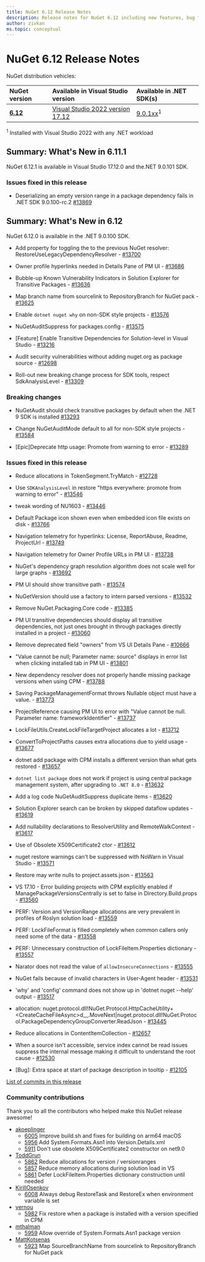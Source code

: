 ```yaml
---
title: NuGet 6.12 Release Notes
description: Release notes for NuGet 6.12 including new features, bug fixes, and DCRs.
author: zivkan
ms.topic: conceptual
---
```


# NuGet 6.12 Release Notes

NuGet distribution vehicles:

| NuGet version | Available in Visual Studio version | Available in .NET SDK(s) |
|:---|:---|:---|
| [**6.12**](https://nuget.org/downloads) | [Visual Studio 2022 version 17.12](https://visualstudio.microsoft.com/downloads/) | [9.0.1xx](https://dotnet.microsoft.com/download/dotnet/9.0)<sup>1</sup> |

<sup>1</sup> Installed with Visual Studio 2022 with any .NET workload

## Summary: What's New in 6.11.1

NuGet 6.12.1 is available in Visual Studio 17.12.0 and the.NET 9.0.101 SDK.

### Issues fixed in this release

* Deserializing an empty version range in a package dependency fails in .NET SDK 9.0.100-rc.2 [#13869](https://github.com/NuGet/Home/issues/13869)

## Summary: What's New in 6.12

NuGet 6.12.0 is available in the .NET 9.0.100 SDK.

* Add property for toggling the to the previous NuGet resolver: RestoreUseLegacyDependencyResolver - [#13700](https://github.com/NuGet/Home/issues/13700)

* Owner profile hyperlinks needed in Details Pane of PM UI - [#13686](https://github.com/NuGet/Home/issues/13686)

* Bubble-up Known Vulnerability Indicators in Solution Explorer for Transitive Packages - [#13636](https://github.com/NuGet/Home/issues/13636)

* Map branch name from sourcelink to RepositoryBranch for NuGet pack - [#13625](https://github.com/NuGet/Home/issues/13625)

* Enable `dotnet nuget why` on non-SDK style projects - [#13576](https://github.com/NuGet/Home/issues/13576)

* NuGetAuditSuppress for packages.config - [#13575](https://github.com/NuGet/Home/issues/13575)

* [Feature] Enable Transitive Dependencies for Solution-level in Visual Studio - [#13216](https://github.com/NuGet/Home/issues/13216)

* Audit security vulnerabilities without adding nuget.org as package source - [#12698](https://github.com/NuGet/Home/issues/12698)

* Roll-out new breaking change process for SDK tools, respect SdkAnalysisLevel - [#13309](https://github.com/NuGet/Home/issues/13309)

### Breaking changes

* NuGetAudit should check transitive packages by default when the .NET 9 SDK is installed [#13293](https://github.com/NuGet/Home/issues/13293)

* Change NuGetAuditMode default to all for non-SDK style projects - [#13584](https://github.com/NuGet/Home/issues/13584)

* [Epic]Deprecate http usage: Promote from warning to error - [#13289](https://github.com/NuGet/Home/issues/13289)

### Issues fixed in this release

* Reduce allocations in TokenSegment.TryMatch - [#12728](https://github.com/NuGet/Home/issues/12728)

* Use `SDKAnalysisLevel` in restore "https everywhere: promote from warning to error" - [#13546](https://github.com/NuGet/Home/issues/13546)

* tweak wording of NU1603 - [#13446](https://github.com/NuGet/Home/issues/13446)

* Default Package icon shown even when embedded icon file exists on disk - [#13766](https://github.com/NuGet/Home/issues/13766)

* Navigation telemetry for hyperlinks: License, ReportAbuse, Readme, ProjectUrl - [#13749](https://github.com/NuGet/Home/issues/13749)

* Navigation telemetry for Owner Profile URLs in PM UI - [#13738](https://github.com/NuGet/Home/issues/13738)

* NuGet's dependency graph resolution algorithm does not scale well for large graphs - [#13692](https://github.com/NuGet/Home/issues/13692)

* PM UI should show transitive path - [#13574](https://github.com/NuGet/Home/issues/13574)

* NuGetVersion should use a factory to intern parsed versions - [#13532](https://github.com/NuGet/Home/issues/13532)

* Remove NuGet.Packaging.Core code - [#13385](https://github.com/NuGet/Home/issues/13385)

* PM UI transitive dependencies should display all transitive dependencies, not just ones brought in through packages directly installed in a project - [#13060](https://github.com/NuGet/Home/issues/13060)

* Remove deprecated field "owners" from VS UI Details Pane - [#10666](https://github.com/NuGet/Home/issues/10666)

* "Value cannot be null; Parameter name: source" displays in error list when clicking installed tab in PM UI - [#13801](https://github.com/NuGet/Home/issues/13801)

* New dependency resolver does not properly handle missing package versions when using CPM - [#13788](https://github.com/NuGet/Home/issues/13788)

* Saving PackageManagementFormat throws Nullable object must have a value. - [#13773](https://github.com/NuGet/Home/issues/13773)

* ProjectReference causing PM UI to error with "Value cannot be null. Parameter name: frameworkIdentifier" - [#13737](https://github.com/NuGet/Home/issues/13737)

* LockFileUtils.CreateLockFileTargetProject allocates a lot - [#13712](https://github.com/NuGet/Home/issues/13712)

* ConvertToProjectPaths  causes extra allocations due to yield usage - [#13677](https://github.com/NuGet/Home/issues/13677)

* dotnet add package with CPM installs a different version than what gets restored - [#13657](https://github.com/NuGet/Home/issues/13657)

* `dotnet list package` does not work if project is using central package management system, after upgrading to `.NET 8.0` - [#13632](https://github.com/NuGet/Home/issues/13632)

* Add a log code NuGetAuditSuppress duplicate items - [#13620](https://github.com/NuGet/Home/issues/13620)

* Solution Explorer search can be broken by skipped dataflow updates - [#13619](https://github.com/NuGet/Home/issues/13619)

* Add nullability declarations to ResolverUtility and RemoteWalkContext - [#13617](https://github.com/NuGet/Home/issues/13617)

* Use of Obsolete X509Certificate2 ctor - [#13612](https://github.com/NuGet/Home/issues/13612)

* nuget restore warnings can't be suppressed with NoWarn in Visual Studio - [#13571](https://github.com/NuGet/Home/issues/13571)

* Restore may write nulls to project.assets.json  - [#13563](https://github.com/NuGet/Home/issues/13563)

* VS 17.10 - Error building projects with CPM explicitly enabled if ManagePackageVersionsCentrally is set to false in Directory.Build.props - [#13560](https://github.com/NuGet/Home/issues/13560)

* PERF: Version and VersionRange allocations are very prevalent in profiles of Roslyn solution load - [#13559](https://github.com/NuGet/Home/issues/13559)

* PERF: LockFileFormat is filled completely when common callers only need some of the data - [#13558](https://github.com/NuGet/Home/issues/13558)

* PERF: Unnecessary construction of LockFileItem.Properties dictionary - [#13557](https://github.com/NuGet/Home/issues/13557)

* Narator does not read the value of  `allowInsecureConnections`  - [#13555](https://github.com/NuGet/Home/issues/13555)

* NuGet fails because of invalid characters in User-Agent header - [#13531](https://github.com/NuGet/Home/issues/13531)

* 'why' and 'config' command does not show up in 'dotnet nuget --help' output - [#13517](https://github.com/NuGet/Home/issues/13517)

* allocation: nuget.protocol.dll!NuGet.Protocol.HttpCacheUtility+&lt;CreateCacheFileAsync&gt;d__.MoveNext|nuget.protocol.dll!NuGet.Protocol.PackageDependencyGroupConverter.ReadJson - [#13445](https://github.com/NuGet/Home/issues/13445)

* Reduce allocations in ContentItemCollection - [#12657](https://github.com/NuGet/Home/issues/12657)

* When a source isn't accessible, service index cannot be read issues suppress the internal message making it difficult to understand the root cause - [#12530](https://github.com/NuGet/Home/issues/12530)

* [Bug]: Extra space at start of package description in tooltip - [#12105](https://github.com/NuGet/Home/issues/12105)

[List of commits in this release](https://github.com/NuGet/NuGet.Client/compare/6.12.1.1...6.11.1.2)

### Community contributions

Thank you to all the contributors who helped make this NuGet release awesome!

* [akoeplinger](https://github.com/NuGet/NuGet.Client/pull/6005)
  * [6005](https://github.com/NuGet/NuGet.Client/pull/6005) Improve build.sh and fixes for building on arm64 macOS
  * [5956](https://github.com/NuGet/NuGet.Client/pull/5956) Add System.Formats.Asn1 into Version.Details.xml
  * [5911](https://github.com/NuGet/NuGet.Client/pull/5911) Don't use obsolete X509Certificate2 constructor on net9.0
* [ToddGrun](https://github.com/NuGet/NuGet.Client/pull/5862)
  * [5862](https://github.com/NuGet/NuGet.Client/pull/5862) Reduce allocations for version / versionranges
  * [5857](https://github.com/NuGet/NuGet.Client/pull/5857) Reduce memory allocations during solution load in VS
  * [5861](https://github.com/NuGet/NuGet.Client/pull/5861) Defer LockFileItem.Properties dictionary construction until needed
* [KirillOsenkov](https://github.com/NuGet/NuGet.Client/pull/6008)
  * [6008](https://github.com/NuGet/NuGet.Client/pull/6008) Always debug RestoreTask and RestoreEx when environment variable is set
* [vernou](https://github.com/NuGet/NuGet.Client/pull/5982)
  * [5982](https://github.com/NuGet/NuGet.Client/pull/5982) Fix restore when a package is installed with a version specified in CPM
* [mthalman](https://github.com/NuGet/NuGet.Client/pull/5959)
  * [5959](https://github.com/NuGet/NuGet.Client/pull/5959) Allow override of System.Formats.Asn1 package version
* [MattKotsenas](https://github.com/NuGet/NuGet.Client/pull/5923)
  * [5923](https://github.com/NuGet/NuGet.Client/pull/5923) Map SourceBranchName from sourcelink to RepositoryBranch for NuGet pack
